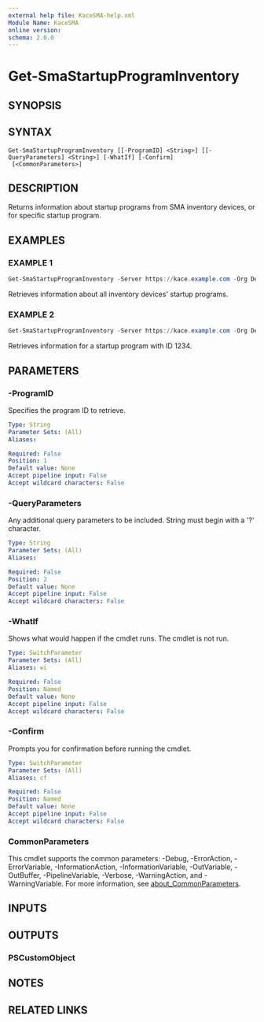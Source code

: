 ```yaml
---
external help file: KaceSMA-help.xml
Module Name: KaceSMA
online version:
schema: 2.0.0
---
```


# Get-SmaStartupProgramInventory

## SYNOPSIS

## SYNTAX

```
Get-SmaStartupProgramInventory [[-ProgramID] <String>] [[-QueryParameters] <String>] [-WhatIf] [-Confirm]
 [<CommonParameters>]
```

## DESCRIPTION
Returns information about startup programs from SMA inventory devices, or for  specific startup program.

## EXAMPLES

### EXAMPLE 1
```powershell
Get-SmaStartupProgramInventory -Server https://kace.example.com -Org Default -Credential (Get-Credential)
```

Retrieves information about all inventory devices' startup programs.

### EXAMPLE 2
```powershell
Get-SmaStartupProgramInventory -Server https://kace.example.com -Org Default -Credential (Get-Credential) -ProgramID 1234
```

Retrieves information for a startup program with ID 1234.

## PARAMETERS

### -ProgramID
Specifies the program ID to retrieve.

```yaml
Type: String
Parameter Sets: (All)
Aliases:

Required: False
Position: 1
Default value: None
Accept pipeline input: False
Accept wildcard characters: False
```

### -QueryParameters
Any additional query parameters to be included.
String must begin with a '?' character.

```yaml
Type: String
Parameter Sets: (All)
Aliases:

Required: False
Position: 2
Default value: None
Accept pipeline input: False
Accept wildcard characters: False
```

### -WhatIf
Shows what would happen if the cmdlet runs.
The cmdlet is not run.

```yaml
Type: SwitchParameter
Parameter Sets: (All)
Aliases: wi

Required: False
Position: Named
Default value: None
Accept pipeline input: False
Accept wildcard characters: False
```

### -Confirm
Prompts you for confirmation before running the cmdlet.

```yaml
Type: SwitchParameter
Parameter Sets: (All)
Aliases: cf

Required: False
Position: Named
Default value: None
Accept pipeline input: False
Accept wildcard characters: False
```

### CommonParameters
This cmdlet supports the common parameters: -Debug, -ErrorAction, -ErrorVariable, -InformationAction, -InformationVariable, -OutVariable, -OutBuffer, -PipelineVariable, -Verbose, -WarningAction, and -WarningVariable. For more information, see [about_CommonParameters](http://go.microsoft.com/fwlink/?LinkID=113216).

## INPUTS

## OUTPUTS

### PSCustomObject
## NOTES

## RELATED LINKS
